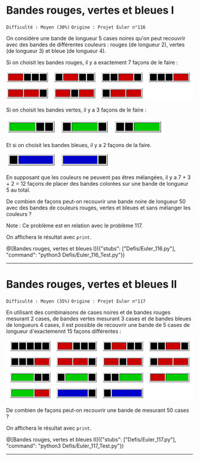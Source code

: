 # Bandes rouges, vertes et bleues I
`Difficulté : Moyen (30%)`
`Origine : Projet Euler n°116`

On considère une bande de longueur 5 cases noires qu'on peut recouvrir avec des bandes de différentes couleurs : rouges (de longueur 2), vertes (de longueur 3) et bleue (de longueur 4).

Si on choisit les bandes rouges, il y a exactement 7 façons de le faire :

![Bandes rouges](Euler116_1.png)

Si on choisit les bandes vertes, il y a 3 façons de le faire : 

![Bandes vertes](Euler116_2.png)
		
Et si on choisit les bandes bleues, il y a 2 façons de la faire.

![Bandes bleues](Euler116_3.png)

En supposant que les couleurs ne peuvent pas êtres mélangées, il y a 7 + 3 + 2 = 12 façons de placer des bandes colorées sur une bande de longueur 5 au total.

De combien de façons peut-on recouvrir une bande noire de longueur 50 avec des bandes de couleurs rouges, vertes et bleues et sans mélanger les couleurs ?

Note : Ce problème est en relation avec le problème 117.

On affichera le résultat avec `print`.

@[Bandes rouges, vertes et bleues I]({"stubs": ["Defis/Euler_116.py"], "command": "python3 Defis/Euler_116_Test.py"})

---

# Bandes rouges, vertes et bleues II
`Difficulté : Moyen (35%)`
`Origine : Projet Euler n°117`

En utilisant des combinaisons de cases noires et de bandes rouges mesurant 2 cases, de bandes vertes mesurant 3 cases et de bandes bleues de longueurs 4 cases, il est possible de recouvrir une bande de 5 cases de longueur d'exactemennt 15 façons différentes : 

![bandes colorées](Euler117.png)

De combien de façons peut-on recouvrir une bande de mesurant 50 cases ?

On affichera le résultat avec `print`.

@[Bandes rouges, vertes et bleues II]({"stubs": ["Defis/Euler_117.py"], "command": "python3 Defis/Euler_117_Test.py"})

---
